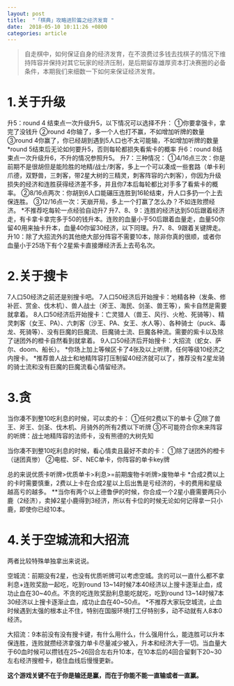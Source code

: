 ```yaml
---
layout: post
title:  "「棋典」攻略进阶篇之经济发育 "
date:  2018-05-10 10:11:26 +0800
categories: article
---
```

> 自走棋中，如何保证自身的经济发育，在不浪费过多钱去找棋子的情况下维持阵容并保持对其它玩家的经济压制，是后期留存雄厚资本打决赛圈的必备条件，本期我们来细数一下如何来保证经济发育。  

#  1.关于升级  
升5：round 4 结束点一次升级升5，以下情况可以选择不升：
   ①你要拿强卡，拿完了没钱升
   ②round 4你输了，多一个人也打不赢，不如增加听牌的数量
   ③round 4你赢了，你已经胡到遇到5人口也不太可能输，不如增加听牌的数量
   *round 5结束后无论如何要升5，否则每轮都损失看紫卡的概率
   升6：round 8结束点一次升级升6，不升的情况参照升5。
   升7：三种情况：
   ①4/16点三次：你是前期不是很胡但是能险胜的地精/战士/刺客，多上一个可以凑成一些套路（单卡利爪德，双野兽，三刺客，带2星大树的三精灵，刺客阵容的六刺客），你因为升级损失的经济和连胜获得经济差不多，并且你7本后每轮都比对手多了看紫卡的概率。
   ②8/16点两次：你胡到6人口能碾压连胜到16轮结束，升人口多扔一个上去保连胜。
   ③12/16点一次：天崩开局，多上一个打赢了怎么办？不如连败攒经济。
   *不推荐吃每轮一点经验自动升7
   升7、8、9：连胜的经济达到50后跟着经济走，有卡拿卡拿完多于50的钱升本。连败的血量小于50后跟着血量走，血量50你留40用来抽卡升本，血量40你留30经济，以下同理。升7、8、9跟着关键牌走。
   升10：除了大招流外的其他绝大部分阵容不需要10本，除非你真的很顺，或者你血量小于25场下有个2星紫卡直接爆经济丢上去苟名次。

#  2.关于搜卡  
7人口50经济之前还是别搜卡吧。
   7人口50经济后开始搜卡：地精各种（发条、修补匠、赏金、伐木机）、兽人战士（斧王、海民、剑圣、兽王等），紫卡自然是需要就拿着。
   8人口50经济后开始搜卡：亡灵猎人（兽王、风行、火枪、死骑等）、精灵刺客（女王、PA）、六刺客（沙王、PA、女王、水人等）、各种骑士（puck、毒龙、死骑等）、没有巨魔的巨魔流、巨魔骑士流、巨魔各种流。需要的紫卡以及除了谜团外的橙卡自然看到就拿着。
   9人口50经济后开始搜卡：大招流（蛇女、萨尔、doom、船长）。
   *你场上加上等候区卡了4张及以上听牌，任何等级10经济之内搜卡。
   *推荐兽人战士和地精阵容打压制留40经济就可以了，推荐没有2星龙骑的骑士流和没有巨魔的巨魔流看心情留经济。

#  3.贪  
当你凑不到整10吃利息的时候，可以卖的卡：
   ①任何2费以下的单卡
   ②除了兽王、斧王、剑圣、伐木机、月骑外的所有2费以下听牌
   ③不可能符合你未来阵容的听牌：战士地精阵容的法师卡，没有熊德的大树先知
   
   当你凑不到整10吃利息的时候，看心情卖且最好不卖的卡：
   ①除了谜团外的橙卡（谜团真惨）
   ②电棍、SF、NEC单卡，你阵容的单卡key牌
   
   总的来说优质卡听牌>优质单卡>利息>=前期废物卡听牌>废物单卡
   *合成2费以上的卡时需要慎重，2费以上卡在合成2星以上后出售是亏经济的，卡的费用和星级越高亏的越多。
   **当你有两个以上德鲁伊的时候，你合成一个2星小鹿需要两只小鹿（2经济），卖掉2星小鹿得到3经济，所以有卡位的时候无论如何记得拿一只小鹿，即使你已经10本。

#  4.关于空城流和大招流  
两者比较特殊单独拿出来说说。

   空城流：前期没有2星，也没有优质听牌可以考虑空城。贪的可以一直什么都不拿利息+连败奖励一起吃，吃到round 13~14时候7本40经济以上搜卡逐渐止血，成功止血在30~40点。不贪的吃连败奖励利息能吃就吃，吃到round 13~14时候7本30经济以上搜卡逐渐止血，成功止血在40~50点。
   *不推荐大家玩空城流，止血时候遇到太强的根本止不住，特别在国服环境打工仔特别多，动不动就有人8本0经济。

   大招流：9本前没有没有搜卡键，有什么用什么，什么强用什么，能连胜可以升本保连胜，连败就攒经济拿强力单卡尽量减少被入，升本和经济大于一切。当血量大于60血时候可以攒钱在25~26回合左右升10本，在10本后的4回合留剩下20~30左右经济搜橙卡，稳住血线后慢慢更新。

**这个游戏关键不在于你是输还是赢，而在于你能不能一直输或者一直赢。**
